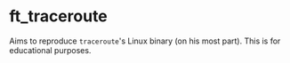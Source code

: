 # ft_traceroute
Aims to reproduce `traceroute`'s Linux binary (on his most part). This is for educational purposes.
